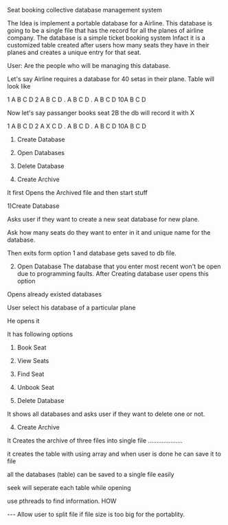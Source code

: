 Seat booking collective database management system

The Idea is implement a portable database for a Airline. This database is going to be a single file that has the record for all the planes
of airline company. The database is a simple ticket booking system Infact it is a customized table created after users how many seats they
have in their planes and creates a unique entry for that seat.

User: Are the people who will be managing this database.

Let's say Airline requires a database for 40 setas in their plane. Table will look like

1 A B C D 
2 A B C D
. A B C D
. A B C D
10A B C D

Now let's say passanger books seat 2B the db will record it with X

1 A B C D 
2 A X C D
. A B C D
. A B C D
10A B C D

1) Create Database

2) Open Databases

3) Delete Database

4) Create Archive


It first Opens the Archived file and then start stuff 

1)Create Database

Asks user if they want to create a new seat database for new plane.

Ask how many seats do they want to enter in it and unique name for the database.

Then exits form option 1 and database gets saved to db file.

2) Open Database 
The database that you enter most recent won't be open due to programming faults.
After Creating database user opens this option

Opens already existed databases

User select his database of a particular plane

He opens it

It has following options

1) Book Seat
2) View Seats
3) Find Seat
4) Unbook Seat

3) Delete Database

It shows all databases and asks user if they want to delete one or not.

4) Create Archive

It Creates the archive of three files into single file
....................

it creates the table with using array 
and when user is done he can save it to file

all the databases (table) can be saved to a single file easily

seek will seperate each table while opening

use pthreads to find information. HOW

--- Allow user to split file if file size is too big for the portablity.




